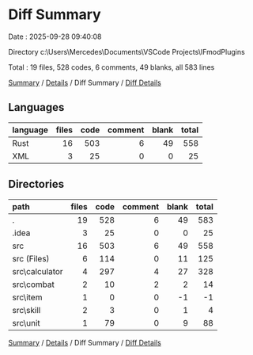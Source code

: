 # Diff Summary

Date : 2025-09-28 09:40:08

Directory c:\\Users\\Mercedes\\Documents\\VSCode Projects\\IFmodPlugins

Total : 19 files,  528 codes, 6 comments, 49 blanks, all 583 lines

[Summary](results.md) / [Details](details.md) / Diff Summary / [Diff Details](diff-details.md)

## Languages
| language | files | code | comment | blank | total |
| :--- | ---: | ---: | ---: | ---: | ---: |
| Rust | 16 | 503 | 6 | 49 | 558 |
| XML | 3 | 25 | 0 | 0 | 25 |

## Directories
| path | files | code | comment | blank | total |
| :--- | ---: | ---: | ---: | ---: | ---: |
| . | 19 | 528 | 6 | 49 | 583 |
| .idea | 3 | 25 | 0 | 0 | 25 |
| src | 16 | 503 | 6 | 49 | 558 |
| src (Files) | 6 | 114 | 0 | 11 | 125 |
| src\\calculator | 4 | 297 | 4 | 27 | 328 |
| src\\combat | 2 | 10 | 2 | 2 | 14 |
| src\\item | 1 | 0 | 0 | -1 | -1 |
| src\\skill | 2 | 3 | 0 | 1 | 4 |
| src\\unit | 1 | 79 | 0 | 9 | 88 |

[Summary](results.md) / [Details](details.md) / Diff Summary / [Diff Details](diff-details.md)